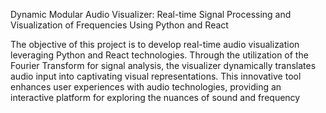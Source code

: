 
Dynamic Modular Audio Visualizer: Real-time Signal Processing and Visualization of Frequencies Using Python and React


The objective of this project is to develop real-time audio visualization leveraging Python and React technologies. Through the utilization of the Fourier Transform for signal analysis, the visualizer dynamically translates audio input into captivating visual representations. This innovative tool enhances user experiences with audio technologies, providing an interactive platform for exploring the nuances of sound and frequency
